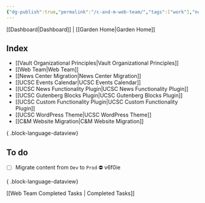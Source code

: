 ```yaml
---
{"dg-publish":true,"permalink":"/c-and-m-web-team/","tags":["work"],"noteIcon":"","created":"2024-08-19T10:30:31.715-07:00","updated":"2024-10-03T10:48:28.347-07:00"}
---
```


[[Dashboard\|Dashboard]] | [[Garden Home\|Garden Home]]
## Index
- [[Vault Organizational Principles\|Vault Organizational Principles]]
- [[Web Team\|Web Team]]
- [[News Center Migration\|News Center Migration]]
- [[UCSC Events Calendar\|UCSC Events Calendar]]
- [[UCSC News Functionality Plugin\|UCSC News Functionality Plugin]]
- [[UCSC Gutenberg Blocks Plugin\|UCSC Gutenberg Blocks Plugin]]
- [[UCSC Custom Functionality Plugin\|UCSC Custom Functionality Plugin]]
- [[UCSC WordPress Theme\|UCSC WordPress Theme]]
- [[C&M Website Migration\|C&M Website Migration]]

{ .block-language-dataview}
## To do

- [ ] Migrate content from `Dev` to `Prod` ⛔ v6f0ie

{ .block-language-dataview}

[[Web Team Completed Tasks \| Completed Tasks]]

